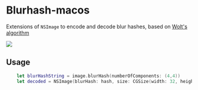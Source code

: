 # Blurhash-macos

Extensions of `NSImage` to encode and decode blur hashes, based on [Wolt's algorithm](https://github.com/woltapp/blurhas)

<img src="demo.png">

## Usage


```swift
    let blurHashString = image.blurHash(numberOfComponents: (4,4))
    let decoded = NSImage(blurHash: hash, size: CGSize(width: 32, height: 32)) // use small size and scale up in UI for performance
```
